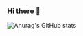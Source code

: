 ### Hi there 👋

<!--
**fumist23/fumist23** is a ✨ _special_ ✨ repository because its `README.md` (this file) appears on your GitHub profile.

-->

![Anurag's GitHub stats](https://github-readme-stats.vercel.app/api?username=anuraghazra&count_private=true)

